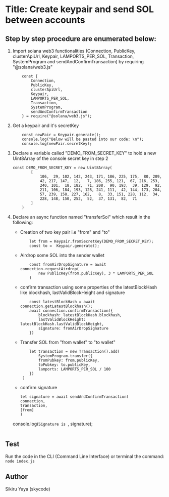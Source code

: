 # Title: Create keypair and send SOL between accounts

## Step by step procedure are enumerated below:

1. Import solana web3 functionalities (Connection, PublicKey, clusterApiUrl, Keypair, LAMPORTS_PER_SOL, Transaction, SystemProgram and sendAndConfirmTransaction) by requiring "@solana/web3.js"

   ```
       const {
           Connection,
           PublicKey,
           clusterApiUrl,
           Keypair,
           LAMPORTS_PER_SOL,
           Transaction,
           SystemProgram,
           sendAndConfirmTransaction
       } = require("@solana/web3.js");

   ```

2. Get a keypair and it's secretKey

   ```
       const newPair = Keypair.generate();
       console.log("Below will be pasted into our code: \n");
       console.log(newPair.secretKey);

   ```

3. Declare a variable called "DEMO_FROM_SECRET_KEY" to hold a new Uint8Array of the console secret key in step 2

   ```
   const DEMO_FROM_SECRET_KEY = new Uint8Array(
           [
               106,  29, 102, 142, 243, 171, 186, 225, 175,  80, 209,
               42, 217, 147,  12,   7, 186, 255, 121,  67, 216, 253,
               240, 101,  18, 182,  71, 208,  90, 193,  39, 129,  92,
               211, 106, 184, 193, 128, 241, 111,  42, 144, 173, 204,
               57, 239, 158, 227, 162,   8,  33, 151, 228, 112,  34,
               228, 148, 150, 252,  52,  37, 131,  82,  71
           ]
       )

   ```

4. Declare an async function named "transferSol" which result in the following:

   - Creation of two key pair i.e "from" and "to"

     ```
         let from = Keypair.fromSecretKey(DEMO_FROM_SECRET_KEY);
         const to =  Keypair.generate();

     ```

   - Airdrop some SOL into the sender wallet

     ```
         const fromAirDropSignature = await connection.requestAirdrop(
             new PublicKey(from.publicKey), 3 * LAMPORTS_PER_SOL
         )

     ```

   - confirm transaction using some properties of the latestBlockHash like blockhash, lastValidBlockHeight and signature

     ```
         const latestBlockHash = await connection.getLatestBlockhash();
         await connection.confirmTransaction({
             blockhash: latestBlockHash.blockhash,
             lastValidBlockHeight: latestBlockHash.lastValidBlockHeight,
             signature: fromAirDropSignature
         })
     ```

   - Transfer SOL from "from wallet" to "to wallet"

     ```
         let transaction = new Transaction().add(
             SystemProgram.transfer({
             fromPubkey: from.publicKey,
             toPubkey: to.publicKey,
             lamports: LAMPORTS_PER_SOL / 100
         })
      )

     ```

   - confirm signature
     ```
     let signature = await sendAndConfirmTransaction(
     connection,
     transaction,
     [from]
     )
     ```

   console.log(`Signature is `, signature);

   ```

   ```

## Test

Run the code in the CLI (Command Line Interface) or terminal the command:
`       node index.js
  `

## Author

Sikiru Yaya (skycode)
